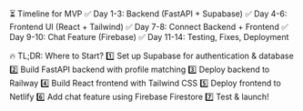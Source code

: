 ⏳ Timeline for MVP
✅ Day 1-3: Backend (FastAPI + Supabase)
✅ Day 4-6: Frontend UI (React + Tailwind)
✅ Day 7-8: Connect Backend + Frontend
✅ Day 9-10: Chat Feature (Firebase)
✅ Day 11-14: Testing, Fixes, Deployment

🔥 TL;DR: Where to Start?
1️⃣ Set up Supabase for authentication & database
2️⃣ Build FastAPI backend with profile matching
3️⃣ Deploy backend to Railway
4️⃣ Build React frontend with Tailwind CSS
5️⃣ Deploy frontend to Netlify
6️⃣ Add chat feature using Firebase Firestore
7️⃣ Test & launch!

